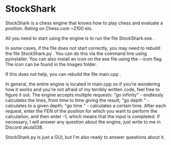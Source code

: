 # StockShark

StockShark is a chess engine that knows how to play chess and evaluate a position. Rating on Chess.com ~2100 elo.

All you need to start using the engine is to run the file StockShark.exe .

In some cases, if the file does not start correctly, you may need to rebuild the file StockShark.py . You can do this via the command line using pyinstaller. You can also install an icon on the exe file using the --icon flag. The icon can be found in the Images folder.

If this does not help, you can rebuild the file main.cpp .

In general, the entire engine is located in main.cpp so if you're wondering how it works and you're not afraid of my terribly written code, feel free to figure it out. The engine accepts multiple requests: "go infinity" - endlessly calculates the lines, from time to time giving the result; "go depth <depth>" - calculates to a given depth; "go time <min time> <max time>" - calculates a certain time. After each request, enter the FEN of the position for which you want to perform the calculation, and then enter -1, which means that the input is completed. If necessary, I will answer any question about the engine, just write to me in Discord akula538.

StockShark.py is just a GUI, but I'm also ready to answer questions about it.
